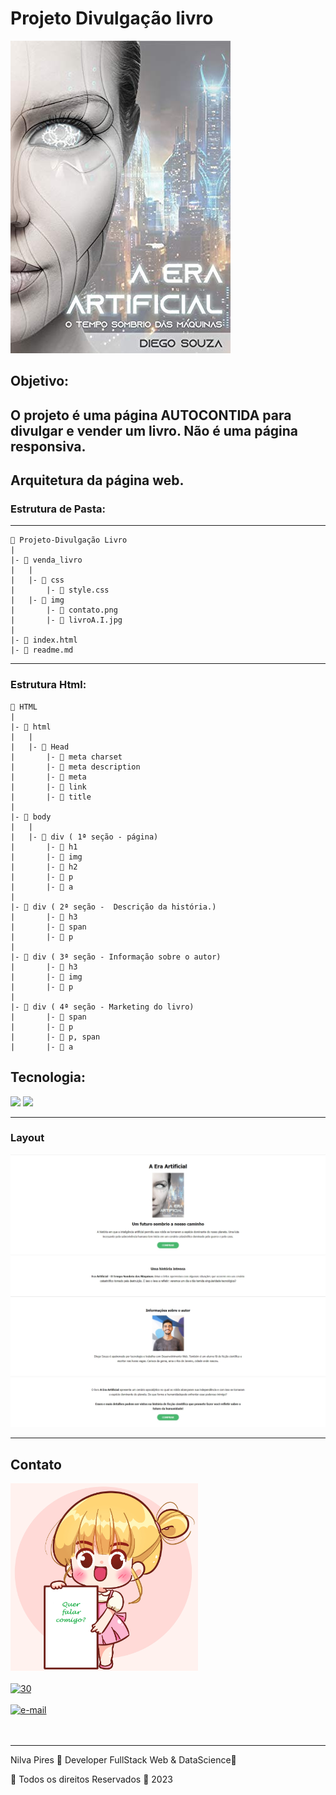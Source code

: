 # Projeto Divulgação livro
![Livro](./img/livroA.I.jpg)

## Objetivo:
O projeto é uma página AUTOCONTIDA para divulgar e vender um livro. Não é uma página responsiva.
---
## Arquitetura da página web.
### Estrutura de Pasta:
---

    📁 Projeto-Divulgação Livro
    |
    |- 📁 venda_livro
    |   |
    |   |- 📁 css
    |       |- 📑 style.css
    |   |- 📁 img
    |       |- 📑 contato.png
    |       |- 📑 livroA.I.jpg
    |       
    |- 📑 index.html
    |- 📑 readme.md
  


---
### Estrutura Html:

    📁 HTML
    |
    |- 📁 html
    |   |
    |   |- 📁 Head
    |       |- 📑 meta charset
    |       |- 📑 meta description
    |       |- 📑 meta
    |       |- 📑 link
    |       |- 📑 title
    |
    |- 📁 body
    |   |      
    |   |- 📁 div ( 1ª seção - página)
    |       |- 📑 h1
    |       |- 📑 img
    |       |- 📑 h2
    |       |- 📑 p
    |       |- 📑 a
    |
    |- 📁 div ( 2ª seção -  Descrição da história.)
    |       |- 📑 h3
    |       |- 📑 span
    |       |- 📑 p
    |
    |- 📁 div ( 3ª seção - Informação sobre o autor)
    |       |- 📑 h3
    |       |- 📑 img
    |       |- 📑 p
    |
    |- 📁 div ( 4ª seção - Marketing do livro)
    |       |- 📑 span
    |       |- 📑 p
    |       |- 📑 p, span
    |       |- 📑 a       
    

## Tecnologia:
  ![](https://img.shields.io/badge/HTML-239120?style=for-the-badge&logo=html5&logoColor=white)
![](https://img.shields.io/badge/CSS-239120?&style=for-the-badge&logo=css3&logoColor=white)  


---
### Layout 
<img text-align="center" src="./img/layout_completo.jpg">  


---
## Contato  

<img text-align="center" src="./img/contato.png"  width="300" height="300"> 
<br> 
<br> 


<a href="https://www.linkedin.com/in/nilva-pires" target="_blank">
<img text-align="left"  src="https://i.ibb.co/bbF8291/30.jpg" alt="30" width="100px" height="100px"></a>  

<br>
<br>

 <a href="mailto:piresnilva@gmail.com" target="_blank">
<img text-align="right" src="https://i.ibb.co/rbWnqPH/e-mail.png" alt="e-mail"  width="100px" height="100px"></a>  

<br>  
<br>  
<br>  




___
<p text-align="center">Nilva Pires 🔸 Developer FullStack Web & DataScience🔸</p>
<p text-align="center">🔸 Todos os direitos Reservados 🔸 2023</p>


